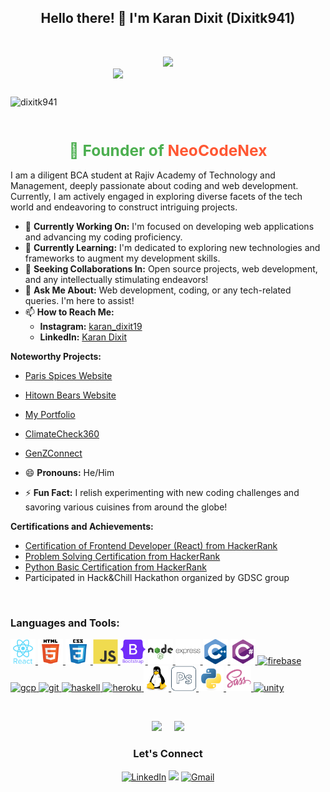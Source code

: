 <h2 align="center">Hello there! 👋 I'm Karan Dixit (Dixitk941)</h2>

&nbsp;

<div align="center">
  <img src="https://github-profile-trophy.vercel.app/?username=dixitk941&theme=darkhub&no-frame=true&margin-w=15&row=1&column=7" />
</div>

<img align="right" width="340" src="https://cb-thumbnails.s3.ap-south-1.amazonaws.com/accounts-vector.svg">

&nbsp;&nbsp;&nbsp;
<p align="left"> <img src="https://komarev.com/ghpvc/?username=dixitk941&label=Profile%20views&color=40f028&style=flat" alt="dixitk941" /> </p>

&nbsp;

<p align="center">
<center> <h3> <span style="font-size: 1.5em; font-weight: bold; color: #4CAF50;">🚀 Founder of <a href="https://neocodenex.tech" style="color: #FF5733; text-decoration: none;">NeoCodeNex</a></span></h3></center>
</p>

I am a diligent BCA student at Rajiv Academy of Technology and Management, deeply passionate about coding and web development. Currently, I am actively engaged in exploring diverse facets of the tech world and endeavoring to construct intriguing projects.

- 🔭 **Currently Working On:** I'm focused on developing web applications and advancing my coding proficiency.
- 🌱 **Currently Learning:** I'm dedicated to exploring new technologies and frameworks to augment my development skills.
- 👯 **Seeking Collaborations In:** Open source projects, web development, and any intellectually stimulating endeavors!
- 💬 **Ask Me About:** Web development, coding, or any tech-related queries. I'm here to assist!
- 📫 **How to Reach Me:** 
  - **Instagram:** [karan_dixit19](https://www.instagram.com/karan_dixit19/)
  - **LinkedIn:** [Karan Dixit](https://www.linkedin.com/in/karan-dixit-7223a628a/)

**Noteworthy Projects:**
- [Paris Spices Website](https://www.parisspices.com)
- [Hitown Bears Website](https://hitownbears.live)
- [My Portfolio](https://karandixitportfolio.vercel.app/)
- [ClimateCheck360](https://climatecheck360.vercel.app)
- [GenZConnect](https://genzconnect.vercel.app)

- 😄 **Pronouns:** He/Him
- ⚡ **Fun Fact:** I relish experimenting with new coding challenges and savoring various cuisines from around the globe!

**Certifications and Achievements:**
- [Certification of Frontend Developer (React) from HackerRank](https://www.hackerrank.com/certificates/ec9d3e0351d0)
- [Problem Solving Certification from HackerRank](https://www.hackerrank.com/certificates/15fd22f3ec65)
- [Python Basic Certification from HackerRank](https://www.hackerrank.com/certificates/0ed124886d78)
- Participated in Hack&Chill Hackathon organized by GDSC group

&nbsp;

<h3 align="left">Languages and Tools:</h3>
<p align="left">  
  <a href="https://reactjs.org/" target="_blank"> <img src="https://raw.githubusercontent.com/devicons/devicon/master/icons/react/react-original-wordmark.svg" alt="react" width="40" height="40"/> </a> 
  <a href="https://www.w3.org/html/" target="_blank"> <img src="https://raw.githubusercontent.com/devicons/devicon/master/icons/html5/html5-original-wordmark.svg" alt="html5" width="40" height="40"/> </a> 
  <a href="https://www.w3schools.com/css/" target="_blank"> <img src="https://raw.githubusercontent.com/devicons/devicon/master/icons/css3/css3-original-wordmark.svg" alt="css3" width="40" height="40"/> </a> 
  <a href="https://developer.mozilla.org/en-US/docs/Web/JavaScript" target="_blank"> <img src="https://raw.githubusercontent.com/devicons/devicon/master/icons/javascript/javascript-original.svg" alt="javascript" width="40" height="40"/> </a> 
  <a href="https://getbootstrap.com" target="_blank"> <img src="https://raw.githubusercontent.com/devicons/devicon/master/icons/bootstrap/bootstrap-plain-wordmark.svg" alt="bootstrap" width="40" height="40"/> </a> 
  <a href="https://nodejs.org" target="_blank"> <img src="https://raw.githubusercontent.com/devicons/devicon/master/icons/nodejs/nodejs-original-wordmark.svg" alt="nodejs" width="40" height="40"/> </a> 
  <a href="https://expressjs.com" target="_blank"> <img src="https://raw.githubusercontent.com/devicons/devicon/master/icons/express/express-original-wordmark.svg" alt="express" width="40" height="40"/> </a> 
  <a href="https://www.w3schools.com/cpp/" target="_blank"> <img src="https://raw.githubusercontent.com/devicons/devicon/master/icons/cplusplus/cplusplus-original.svg" alt="cplusplus" width="40" height="40"/> </a> 
  <a href="https://www.w3schools.com/cs/" target="_blank"> <img src="https://raw.githubusercontent.com/devicons/devicon/master/icons/csharp/csharp-original.svg" alt="csharp" width="40" height="40"/> </a> 
  <a href="https://firebase.google.com/" target="_blank"> <img src="https://www.vectorlogo.zone/logos/firebase/firebase-icon.svg" alt="firebase" width="40" height="40"/> </a> 
  <a href="https://cloud.google.com" target="_blank"> <img src="https://www.vectorlogo.zone/logos/google_cloud/google_cloud-icon.svg" alt="gcp" width="40" height="40"/> </a> 
  <a href="https://git-scm.com/" target="_blank"> <img src="https://www.vectorlogo.zone/logos/git-scm/git-scm-icon.svg" alt="git" width="40" height="40"/> </a> 
  <a href="https://www.haskell.org/" target="_blank"> <img src="https://upload.wikimedia.org/wikipedia/commons/1/1c/Haskell-Logo.svg" alt="haskell" width="40" height="40"/> </a> 
  <a href="https://heroku.com" target="_blank"> <img src="https://www.vectorlogo.zone/logos/heroku/heroku-icon.svg" alt="heroku" width="40" height="40"/> </a> 
  <a href="https://www.linux.org/" target="_blank"> <img src="https://raw.githubusercontent.com/devicons/devicon/master/icons/linux/linux-original.svg" alt="linux" width="40" height="40"/> </a> 
  <a href="https://www.photoshop.com/en" target="_blank"> <img src="https://raw.githubusercontent.com/devicons/devicon/master/icons/photoshop/photoshop-line.svg" alt="photoshop" width="40" height="40"/> </a> 
  <a href="https://www.python.org" target="_blank"> <img src="https://raw.githubusercontent.com/devicons/devicon/master/icons/python/python-original.svg" alt="python" width="40" height="40"/> </a>  
  <a href="https://sass-lang.com" target="_blank"> <img src="https://raw.githubusercontent.com/devicons/devicon/master/icons/sass/sass-original.svg" alt="sass" width="40" height="40"/> </a> 
  <a href="https://unity.com/" target="_blank"> <img src="https://www.vectorlogo.zone/logos/unity3d/unity3d-icon.svg" alt="unity" width="40" height="40"/> </a> 
</p>

&nbsp;

<p align="center">
  <img src="https://github-readme-stats.vercel.app/api?username=dixitk941&show_icons=true&theme=bear" width="400" />&nbsp;&nbsp;&nbsp;&nbsp; 
  <img src="https://github-readme-streak-stats.herokuapp.com?user=dixitk941&theme=dark&hide_border=true" width="400" />
</p>

<div>
  <!--<img src="https://activity-graph.herokuapp.com/graph?username=dixitk941&bg_color=FFFFFF&color=000000&line=000000&point=00FF00" align="center" />-->
</div>

<h3 align="center">Let's Connect</h3> 

<div align="center">
  <a href="https://www.linkedin.com/in/karan-dixit-7223a628a/" target="_blank" rel="noreferrer noopener"><img alt="LinkedIn" src="https://img.shields.io/badge/linkedin%20-%230077B5.svg?&style=for-the-badge&logo=linkedin&logoColor=white" /></a>  
  <a href="https://twitter.com/dixitk941" target="_blank" rel="noreferrer noopener"><img src="https://img.shields.io/badge/twitter-%2300acee.svg?&style=for-the-badge&logo=twitter&logoColor=white&alt=twitter" /></a>
  <a href="mailto:mail.dixitk941@gmail.com" target="_blank" rel="noreferrer noopener"><img alt="Gmail" src="https://img.shields.io/badge/Gmail-D14836?style=for-the-badge&logo=gmail&logoColor=white" /></a> 
</div>

